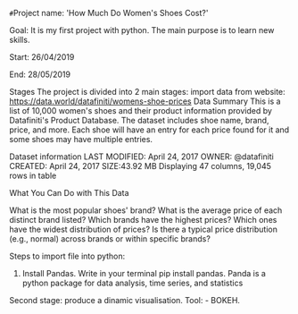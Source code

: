`#`Project name: 'How Much Do Women's Shoes Cost?'

Goal: It is my first project with python. The main purpose is to learn new skills. 

Start: 26/04/2019

End: 28/05/2019

Stages
The project is divided into 2 main stages:
import data from website: https://data.world/datafiniti/womens-shoe-prices
Data Summary
This is a list of 10,000 women's shoes and their product information provided by Datafiniti's Product Database.
The dataset includes shoe name, brand, price, and more. Each shoe will have an entry for each price found for it and some shoes may have multiple entries.

Dataset information
LAST MODIFIED: April 24, 2017
OWNER: @datafiniti
CREATED: April 24, 2017
SIZE:43.92 MB
Displaying 47 columns, 19,045 rows in table

What You Can Do with This Data

What is the most popular shoes' brand?
What is the average price of each distinct brand listed?
Which brands have the highest prices?
Which ones have the widest distribution of prices?
Is there a typical price distribution (e.g., normal) across brands or within specific brands?

Steps to import file into python:
1. Install Pandas. Write in your terminal pip install pandas. 
Panda is a python package for data analysis, time series, and statistics

Second stage: produce a  dinamic visualisation. Tool: - BOKEH.


